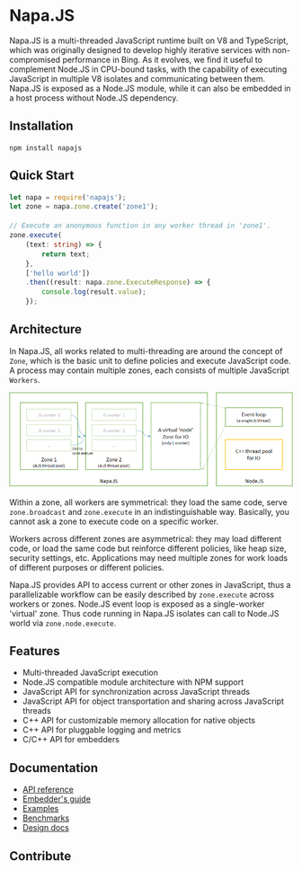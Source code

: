 # Napa.JS
Napa.JS is a multi-threaded JavaScript runtime built on V8 and TypeScript, which was originally designed to develop highly iterative services with non-compromised performance in Bing. As it evolves, we find it useful to complement Node.JS in CPU-bound tasks, with the capability of executing JavaScript in multiple V8 isolates and communicating between them. Napa.JS is exposed as a Node.JS module, while it can also be embedded in a host process without Node.JS dependency.

## Installation
```
npm install napajs
```
## Quick Start
```ts
let napa = require('napajs');
let zone = napa.zone.create('zone1');

// Execute an anonymous function in any worker thread in 'zone1'.
zone.execute(
    (text: string) => {
        return text;
    }, 
    ['hello world'])
    .then((result: napa.zone.ExecuteResponse) => {
        console.log(result.value);
    });
```

## Architecture
In Napa.JS, all works related to multi-threading are around the concept of `Zone`,
which is the basic unit to define policies and execute JavaScript code. 
A process may contain multiple zones, each consists of multiple JavaScript `Workers`. 

![Architecture](docs/architecture.png)

Within a zone, all workers are symmetrical: they load the same code, serve `zone.broadcast` and `zone.execute` in an indistinguishable way. Basically, you cannot ask a zone to execute code on a specific worker. 

Workers across different zones are asymmetrical: they may load different code, or load the same code but reinforce different policies, like heap size, security settings, etc. Applications may need multiple zones for work loads of different purposes or different policies.

Napa.JS provides API to access current or other zones in JavaScript, thus a parallelizable workflow can be easily described by `zone.execute` across workers or zones. Node.JS event loop is exposed as a single-worker 'virtual' zone. Thus code running in Napa.JS isolates can call to Node.JS world via `zone.node.execute`.

## Features
- Multi-threaded JavaScript execution
- Node.JS compatible module architecture with NPM support
- JavaScript API for synchronization across JavaScript threads
- JavaScript API for object transportation and sharing across JavaScript threads
- C++ API for customizable memory allocation for native objects
- C++ API for pluggable logging and metrics
- C/C++ API for embedders

## Documentation
- [API reference](docs/api/index.md)
- [Embedder's guide](docs/embedder/index.md)
- [Examples](docs/examples/index.md)
- [Benchmarks](docs/benchmarks/index.md)
- [Design docs](docs/design/index.md)

## Contribute

